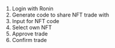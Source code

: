 1. Login with Ronin
1. Generate code to share NFT trade with
1. Input for NFT code
1. Select own NFT
1. Approve trade
1. Confirm trade
